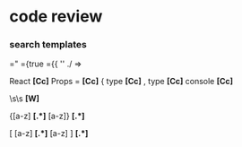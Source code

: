 # code review

### search templates

="
={true
={{
''
./
=>

React **[Cc]**
Props = **[Cc]**
{ type **[Cc]**
, type **[Cc]**
console **[Cc]**

\s\s **[W]**

\{[a-z] **[.*]**
[a-z]\} **[.*]**

\[ [a-z] **[.*]**
[a-z] \] **[.*]**
